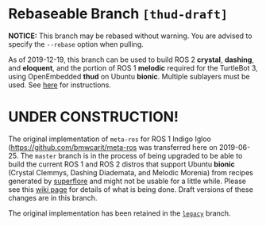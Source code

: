 # Rebaseable Branch `[thud-draft]`

**NOTICE:** This branch may be rebased without warning. You are advised to
specify the `--rebase` option when pulling.

As of 2019-12-19, this branch can be used to build ROS 2 **crystal**,
**dashing**, and **eloquent**, and the portion of ROS 1 **melodic** required for
the TurtleBot 3, using OpenEmbedded **thud** on Ubuntu **bionic**.  Multiple
sublayers must be used. See
[here](https://github.com/ros/meta-ros/wiki/OpenEmbedded-Build-Instructions)
for instructions.

# UNDER CONSTRUCTION!

The original implementation of `meta-ros` for ROS 1 Indigo Igloo
(<https://github.com/bmwcarit/meta-ros> was transferred here on 2019-06-25. The
`master` branch is in the process of being upgraded to be able to build the
current ROS 1 and ROS 2 distros that support Ubuntu **bionic** (Crystal Clemmys,
Dashing Diademata, and Melodic Morenia) from recipes generated by
[superflore](https://github.com/ros-infrastructure/superflore/) and might not be
usable for a little while. Please see this
[wiki page](https://github.com/ros/meta-ros/wiki/Superflore-OE-Recipe-Generation-Scheme)
for details of what is being done. Draft versions of these changes are in this
branch.

The original implementation has been retained in the [`legacy`](https://github.com/ros/meta-ros/tree/legacy) branch.
